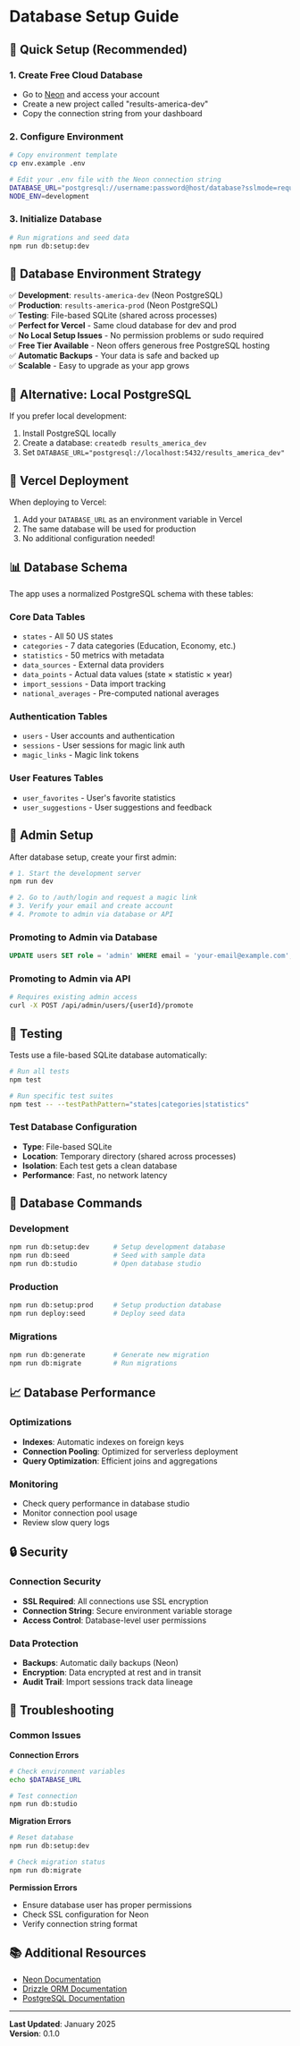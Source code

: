 # Database Setup Guide

## 🚀 Quick Setup (Recommended)

### 1. Create Free Cloud Database
- Go to [Neon](https://neon.tech) and access your account
- Create a new project called "results-america-dev"
- Copy the connection string from your dashboard

### 2. Configure Environment
```bash
# Copy environment template
cp env.example .env

# Edit your .env file with the Neon connection string
DATABASE_URL="postgresql://username:password@host/database?sslmode=require"
NODE_ENV=development
```

### 3. Initialize Database
```bash
# Run migrations and seed data
npm run db:setup:dev
```

## 🎯 Database Environment Strategy

✅ **Development**: `results-america-dev` (Neon PostgreSQL)  
✅ **Production**: `results-america-prod` (Neon PostgreSQL)  
✅ **Testing**: File-based SQLite (shared across processes)  
✅ **Perfect for Vercel** - Same cloud database for dev and prod  
✅ **No Local Setup Issues** - No permission problems or sudo required  
✅ **Free Tier Available** - Neon offers generous free PostgreSQL hosting  
✅ **Automatic Backups** - Your data is safe and backed up  
✅ **Scalable** - Easy to upgrade as your app grows  

## 🔧 Alternative: Local PostgreSQL

If you prefer local development:

1. Install PostgreSQL locally
2. Create a database: `createdb results_america_dev`
3. Set `DATABASE_URL="postgresql://localhost:5432/results_america_dev"`

## 🚀 Vercel Deployment

When deploying to Vercel:

1. Add your `DATABASE_URL` as an environment variable in Vercel
2. The same database will be used for production
3. No additional configuration needed!

## 📊 Database Schema

The app uses a normalized PostgreSQL schema with these tables:

### Core Data Tables
- `states` - All 50 US states
- `categories` - 7 data categories (Education, Economy, etc.)
- `statistics` - 50 metrics with metadata
- `data_sources` - External data providers
- `data_points` - Actual data values (state × statistic × year)
- `import_sessions` - Data import tracking
- `national_averages` - Pre-computed national averages

### Authentication Tables
- `users` - User accounts and authentication
- `sessions` - User sessions for magic link auth
- `magic_links` - Magic link tokens

### User Features Tables
- `user_favorites` - User's favorite statistics
- `user_suggestions` - User suggestions and feedback

## 🔐 Admin Setup

After database setup, create your first admin:

```bash
# 1. Start the development server
npm run dev

# 2. Go to /auth/login and request a magic link
# 3. Verify your email and create account
# 4. Promote to admin via database or API
```

### Promoting to Admin via Database
```sql
UPDATE users SET role = 'admin' WHERE email = 'your-email@example.com';
```

### Promoting to Admin via API
```bash
# Requires existing admin access
curl -X POST /api/admin/users/{userId}/promote
```

## 🧪 Testing

Tests use a file-based SQLite database automatically:

```bash
# Run all tests
npm test

# Run specific test suites
npm test -- --testPathPattern="states|categories|statistics"
```

### Test Database Configuration
- **Type**: File-based SQLite
- **Location**: Temporary directory (shared across processes)
- **Isolation**: Each test gets a clean database
- **Performance**: Fast, no network latency

## 🔄 Database Commands

### Development
```bash
npm run db:setup:dev      # Setup development database
npm run db:seed           # Seed with sample data
npm run db:studio         # Open database studio
```

### Production
```bash
npm run db:setup:prod     # Setup production database
npm run deploy:seed       # Deploy seed data
```

### Migrations
```bash
npm run db:generate       # Generate new migration
npm run db:migrate        # Run migrations
```

## 📈 Database Performance

### Optimizations
- **Indexes**: Automatic indexes on foreign keys
- **Connection Pooling**: Optimized for serverless deployment
- **Query Optimization**: Efficient joins and aggregations

### Monitoring
- Check query performance in database studio
- Monitor connection pool usage
- Review slow query logs

## 🔒 Security

### Connection Security
- **SSL Required**: All connections use SSL encryption
- **Connection String**: Secure environment variable storage
- **Access Control**: Database-level user permissions

### Data Protection
- **Backups**: Automatic daily backups (Neon)
- **Encryption**: Data encrypted at rest and in transit
- **Audit Trail**: Import sessions track data lineage

## 🐛 Troubleshooting

### Common Issues

**Connection Errors**
```bash
# Check environment variables
echo $DATABASE_URL

# Test connection
npm run db:studio
```

**Migration Errors**
```bash
# Reset database
npm run db:setup:dev

# Check migration status
npm run db:migrate
```

**Permission Errors**
- Ensure database user has proper permissions
- Check SSL configuration for Neon
- Verify connection string format

## 📚 Additional Resources

- [Neon Documentation](https://neon.tech/docs)
- [Drizzle ORM Documentation](https://orm.drizzle.team)
- [PostgreSQL Documentation](https://www.postgresql.org/docs)

---

**Last Updated**: January 2025  
**Version**: 0.1.0 